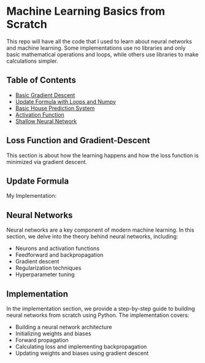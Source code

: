 # Machine Learning Basics from Scratch

This repo will have all the code that I used to learn about neural networks and machine learning. Some implementations use no libraries and only basic mathematical operations and loops, while others use libraries to make calculations simpler.

## Table of Contents

- [Basic Gradient Descent](#gradient-descent)
- [Update Formula with Loops and Numpy](#update-formula)
- [Basic House Prediction System](#machine-learning-basics)
- [Activation Function](#neural-networks)
- [Shallow Neural Network](#implementation)




## Loss Function and Gradient-Descent

This section is about how the learning happens and how the loss function is minimized via gradient descent.

## Update Formula

My Implementation:




## Neural Networks

Neural networks are a key component of modern machine learning. In this section, we delve into the theory behind neural networks, including:

- Neurons and activation functions
- Feedforward and backpropagation
- Gradient descent
- Regularization techniques
- Hyperparameter tuning

## Implementation

In the implementation section, we provide a step-by-step guide to building neural networks from scratch using Python. The implementation covers:

- Building a neural network architecture
- Initializing weights and biases
- Forward propagation
- Calculating loss and implementing backpropagation
- Updating weights and biases using gradient descent


